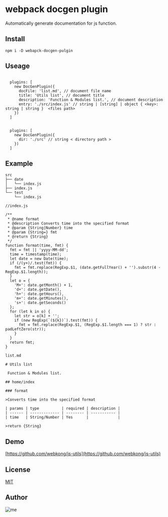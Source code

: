 # webpack docgen plugin

Automatically generate documentation for js function.

## Install

```
npm i -D webapck-docgen-pulgin
```

## Useage

```

  plugins: [
    new DocGenPlugin({
      docFile: 'list.md', // document file name
      title: 'Utils list', // document title
      description: 'Function & Modules list.', // document description
      entry: './src/index.js' // string | [string] | object { <key>: string | string }  <files path>
    })
  ]

```

```

  plugins: [
    new DocGenPlugin({
      dir: './src' // string < directory path >
    })
  ]

```

## Example

```
src
├── date
│   └── index.js
├── index.js
└── test
    └── index.js
```

```
//index.js

/**
 * @name format
 * @description Converts time into the specified format
 * @param {String|Number} time
 * @param {String=} fmt
 * @return {String}
 */
function format(time, fmt) {
  fmt = fmt || 'yyyy-MM-dd';
  time = timestamp(time);
  let date = new Date(time);
  if (/(y+)/.test(fmt)) {
    fmt = fmt.replace(RegExp.$1, (date.getFullYear() + '').substr(4 - RegExp.$1.length));
  }
  let o = {
    'M+': date.getMonth() + 1,
    'd+': date.getDate(),
    'h+': date.getHours(),
    'm+': date.getMinutes(),
    's+': date.getSeconds()
  };
  for (let k in o) {
    let str = o[k] + '';
    if (new RegExp(`(${k})`).test(fmt)) {
      fmt = fmt.replace(RegExp.$1, (RegExp.$1.length === 1) ? str : padLeftZero(str));
    }
  }
  return fmt;
}
```
```
list.md

# Utils list

 Function & Modules list.

## home/index

### format

>Converts time into the specified format

| params | type          | required | description |
| ------ | ------------- | -------- | ----------- |
| time   | String/Number | Yes      |             |

>return {String}

```

## Demo

[https://github.com/webkong/js-utils](https://github.com/webkong/js-utils)

## License

[MIT](http://opensource.org/licenses/MIT)

## Author

![me](https://s.gravatar.com/avatar/1fe24100ab2109076fd777d1ad0a28c5?s=100)

